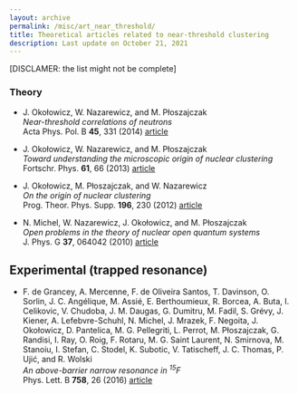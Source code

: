 ```yaml
---
layout: archive
permalink: /misc/art_near_threshold/
title: Theoretical articles related to near-threshold clustering
description: Last update on October 21, 2021
---
```


\[DISCLAMER: the list might not be complete\]

### Theory

[//]: # (okolowicz14_1225)
- J. Oko&#322;owicz, W. Nazarewicz, and M. P&#322;oszajczak  
  _Near-threshold correlations of neutrons_  
  Acta Phys. Pol. B **45**, 331 (2014) [article](http://www.actaphys.uj.edu.pl/_cur/store/vol45/pdf/v45p0331.pdf)  

[//]: # (okolowicz13_241)
- J. Oko&#322;owicz, W. Nazarewicz, and M. P&#322;oszajczak  
  _Toward understanding the microscopic origin of nuclear clustering_  
  Fortschr. Phys. **61**, 66 (2013) [article](https://dx.doi.org/10.1002/prop.201200127)  

[//]: # (okolowicz12_998)
- J. Oko&#322;owicz, M. P&#322;oszajczak, and W. Nazarewicz  
  _On the origin of nuclear clustering_  
  Prog. Theor. Phys. Supp. **196**, 230 (2012) [article](https://dx.doi.org/10.1143/PTPS.196.230)  

[//]: # (michel10_4)
- N. Michel, W. Nazarewicz, J. Oko&#322;owicz, and M. P&#322;oszajczak  
  _Open problems in the theory of nuclear open quantum systems_  
  J. Phys. G **37**, 064042 (2010) [article](https://dx.doi.org/10.1088/0954-3899/37/6/064042)  


## Experimental (trapped resonance)

[//]: # (grancey16_1561)
- F. de Grancey, A. Mercenne, F. de Oliveira Santos, T. Davinson, O. Sorlin, J. C. Ang&eacute;lique, M. Assi&eacute;, E. Berthoumieux, R. Borcea, A. Buta, I. Celikovic, V. Chudoba, J. M. Daugas, G. Dumitru, M. Fadil, S. Gr&eacute;vy, J. Kiener, A. Lefebvre-Schuhl, N. Michel, J. Mrazek, F. Negoita, J. Oko&#322;owicz, D. Pantelica, M. G. Pellegriti, L. Perrot, M. P&#322;oszajczak, G. Randisi, I. Ray, O. Roig, F. Rotaru, M. G. Saint Laurent, N. Smirnova, M. Stanoiu, I. Stefan, C. Stodel, K. Subotic, V. Tatischeff, J. C. Thomas, P. Uji&#263;, and R. Wolski  
  _An above-barrier narrow resonance in $^{15}\text{F}$_  
  Phys. Lett. B **758**, 26 (2016) [article](http://dx.doi.org/10.1016/j.physletb.2016.04.051)  


